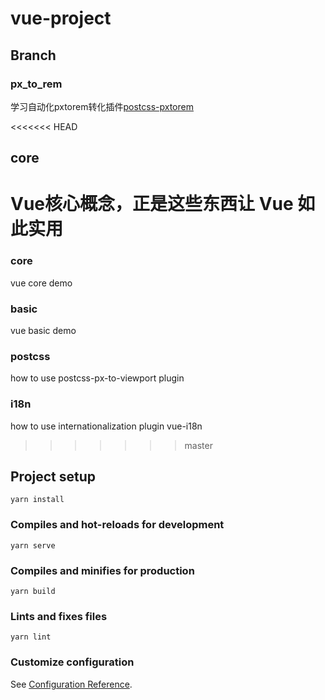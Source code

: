 # vue-project

## Branch
### px_to_rem
学习自动化pxtorem转化插件[postcss-pxtorem](https://www.npmjs.com/package/postcss-pxtorem)

<<<<<<< HEAD
## core
Vue核心概念，正是这些东西让 Vue 如此实用
=======
### core
vue core demo

### basic
vue basic demo

### postcss
how to use postcss-px-to-viewport plugin

### i18n
how to use internationalization plugin
vue-i18n

>>>>>>> master

## Project setup
```
yarn install
```

### Compiles and hot-reloads for development
```
yarn serve
```

### Compiles and minifies for production
```
yarn build
```

### Lints and fixes files
```
yarn lint
```

### Customize configuration
See [Configuration Reference](https://cli.vuejs.org/config/).
